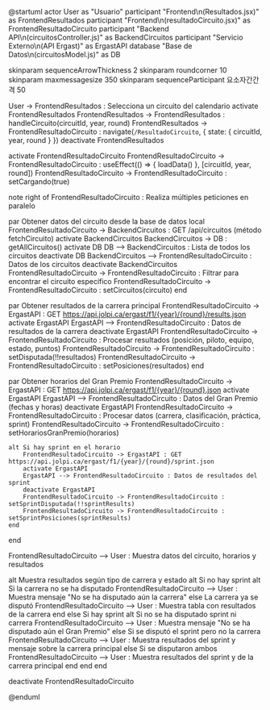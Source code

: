 @startuml
actor User as "Usuario"
participant "Frontend\n(Resultados.jsx)" as FrontendResultados
participant "Frontend\n(resultadoCircuito.jsx)" as FrontendResultadoCircuito
participant "Backend API\n(circuitosController.js)" as BackendCircuitos
participant "Servicio Externo\n(API Ergast)" as ErgastAPI
database "Base de Datos\n(circuitosModel.js)" as DB

skinparam sequenceArrowThickness 2
skinparam roundcorner 10
skinparam maxmessagesize 350
skinparam sequenceParticipant 요소자간간격 50

User -> FrontendResultados : Selecciona un circuito del calendario
activate FrontendResultados
FrontendResultados -> FrontendResultados : handleCircuito(circuitId, year, round)
FrontendResultados -> FrontendResultadoCircuito : navigate(`/ResultadoCircuito`, { state: { circuitId, year, round } })
deactivate FrontendResultados

activate FrontendResultadoCircuito
FrontendResultadoCircuito -> FrontendResultadoCircuito : useEffect(() => { loadData() }, [circuitId, year, round])
FrontendResultadoCircuito -> FrontendResultadoCircuito : setCargando(true)

note right of FrontendResultadoCircuito : Realiza múltiples peticiones en paralelo

par Obtener datos del circuito desde la base de datos local
    FrontendResultadoCircuito -> BackendCircuitos : GET /api/circuitos (método fetchCircuito)
    activate BackendCircuitos
    BackendCircuitos -> DB : getAllCircuitos()
    activate DB
    DB --> BackendCircuitos : Lista de todos los circuitos
    deactivate DB
    BackendCircuitos --> FrontendResultadoCircuito : Datos de los circuitos
    deactivate BackendCircuitos
    FrontendResultadoCircuito -> FrontendResultadoCircuito : Filtrar para encontrar el circuito específico
    FrontendResultadoCircuito -> FrontendResultadoCircuito : setCircuitos(circuito)
end

par Obtener resultados de la carrera principal
    FrontendResultadoCircuito -> ErgastAPI : GET https://api.jolpi.ca/ergast/f1/{year}/{round}/results.json
    activate ErgastAPI
    ErgastAPI --> FrontendResultadoCircuito : Datos de resultados de la carrera
    deactivate ErgastAPI
    FrontendResultadoCircuito -> FrontendResultadoCircuito : Procesar resultados (posición, piloto, equipo, estado, puntos)
    FrontendResultadoCircuito -> FrontendResultadoCircuito : setDisputada(!!resultados)
    FrontendResultadoCircuito -> FrontendResultadoCircuito : setPosiciones(resultados)
end

par Obtener horarios del Gran Premio
    FrontendResultadoCircuito -> ErgastAPI : GET https://api.jolpi.ca/ergast/f1/{year}/{round}.json
    activate ErgastAPI
    ErgastAPI --> FrontendResultadoCircuito : Datos del Gran Premio (fechas y horas)
    deactivate ErgastAPI
    FrontendResultadoCircuito -> FrontendResultadoCircuito : Procesar datos (carrera, clasificación, práctica, sprint)
    FrontendResultadoCircuito -> FrontendResultadoCircuito : setHorariosGranPremio(horarios)
    
    alt Si hay sprint en el horario
        FrontendResultadoCircuito -> ErgastAPI : GET https://api.jolpi.ca/ergast/f1/{year}/{round}/sprint.json
        activate ErgastAPI
        ErgastAPI --> FrontendResultadoCircuito : Datos de resultados del sprint
        deactivate ErgastAPI
        FrontendResultadoCircuito -> FrontendResultadoCircuito : setSprintDisputada(!!sprintResults)
        FrontendResultadoCircuito -> FrontendResultadoCircuito : setSprintPosiciones(sprintResults)
    end
end

FrontendResultadoCircuito --> User : Muestra datos del circuito, horarios y resultados

alt Muestra resultados según tipo de carrera y estado
    alt Si no hay sprint
        alt Si la carrera no se ha disputado
            FrontendResultadoCircuito --> User : Muestra mensaje "No se ha disputado aún la carrera"
        else La carrera ya se disputó
            FrontendResultadoCircuito --> User : Muestra tabla con resultados de la carrera
        end
    else Si hay sprint
        alt Si no se ha disputado sprint ni carrera
            FrontendResultadoCircuito --> User : Muestra mensaje "No se ha disputado aún el Gran Premio"
        else Si se disputó el sprint pero no la carrera
            FrontendResultadoCircuito --> User : Muestra resultados del sprint y mensaje sobre la carrera principal
        else Si se disputaron ambos
            FrontendResultadoCircuito --> User : Muestra resultados del sprint y de la carrera principal
        end
    end
end

deactivate FrontendResultadoCircuito

@enduml
